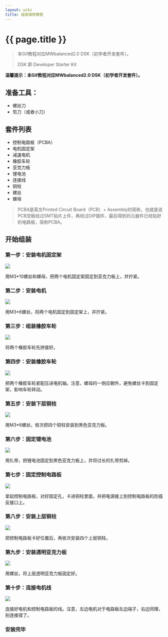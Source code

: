 ```yaml
---
layout: wiki
title: 组装维修教程
---
```


# {{ page.title }}

> 本Gif教程对应MWbalanced2.0 DSK（初学者开发套件）。
> 
> DSK 即 Developer Starter Kit


**温馨提示：本Gif教程对应MWbalanced2.0 DSK（初学者开发套件）。**

## 准备工具：

* 螺丝刀
* 剪刀（或者小刀）

## 套件列表

* 控制电路板（PCBA）
* 电机固定架
* 减速电机
* 橡胶车轮
* 亚克力板
* 锂电池
* 连接线
* 铜柱
* 螺丝
* 螺母

> PCBA是英文Printed Circuit Board（PCB）+ Assembly的简称，也就是说PCB空板经过SMT贴片上件，再经过DIP插件，最后得到的元器件已经贴好的电路板，简称PCBA。

## 开始组装

### 第一步：安装电机固定架

![](/img/wiki/Assembly/1.gif)

用M3*10螺丝和螺母，把两个电机固定架固定到亚克力板上，并拧紧。

### 第二步：安装电机

![](/img/wiki/Assembly/2.gif)

用M3*6螺丝，将两个电机固定到固定架上，并拧紧。

### 第三步：组装橡胶车轮

![](/img/wiki/Assembly/3.gif)

将两个橡胶车轮先拼接好。

### 第四步：安装橡胶车轮

![](/img/wiki/Assembly/4.gif)

把两个橡胶车轮紧配压进电机轴。注意，螺母的一侧应朝外，避免螺丝卡到固定架，影响车轮转动。

### 第五步：安装下层铜柱

![](/img/wiki/Assembly/5.gif)

用M3*6螺丝，依次把四个铜柱安装到黑色亚克力板。

### 第六步：固定锂电池

![](/img/wiki/Assembly/6.gif)

用扎带，把锂电池固定到黑色亚克力板上，并将过长的扎带剪掉。

### 第七步：固定控制电路板

![](/img/wiki/Assembly/7.gif)

拿起控制电路板，对好固定孔，卡进铜柱里面，并把电源接上到控制电路板的防插反接口上。

### 第八步：安装上层铜柱

![](/img/wiki/Assembly/8.gif)

把控制电路板卡好位置后，再依次安装四个上层铜柱。

### 第九步：安装透明亚克力板

![](/img/wiki/Assembly/9.gif)

用螺丝，将上层透明亚克力板固定好。

### 第十步：连接电机线

![](/img/wiki/Assembly/10.gif)

连接好电机和控制电路板的线。注意，左边电机对于电路板左边端子，右边同理，别连接错了。

### 安装完毕

